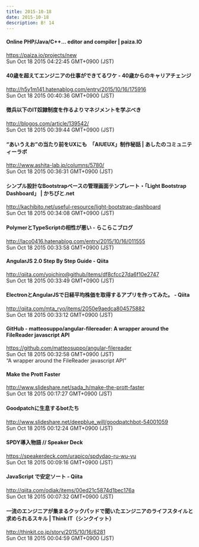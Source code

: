 ```yaml
---
title: 2015-10-18
date: 2015-10-18
description: B! 14
---
```


#### Online PHP/Java/C++... editor and compiler | paiza.IO
https://paiza.io/projects/new<br>
Sun Oct 18 2015 04:22:45 GMT+0900 (JST)<br>


#### 40歳を超えてエンジニアの仕事ができてるワケ - 40歳からのキャリアチェンジ
http://h5y1m141.hatenablog.com/entry/2015/10/16/175916<br>
Sun Oct 18 2015 00:40:36 GMT+0900 (JST)<br>


#### 徴兵以下のIT奴隷制度を作るよりマネジメントを学ぶべき
http://blogos.com/article/139542/<br>
Sun Oct 18 2015 00:39:44 GMT+0900 (JST)<br>


#### “あいうえお”の当たり前をUXにも　「AIUEUX」制作秘話 | あしたのコミュニティーラボ
http://www.ashita-lab.jp/columns/5780/<br>
Sun Oct 18 2015 00:36:31 GMT+0900 (JST)<br>


#### シンプル設計なBootstrapベースの管理画面テンプレート・「Light Bootstrap Dashboard」 | かちびと.net
http://kachibito.net/useful-resource/light-bootstrap-dashboard<br>
Sun Oct 18 2015 00:34:08 GMT+0900 (JST)<br>


#### PolymerとTypeScriptの相性が悪い - らこらこブログ
http://laco0416.hatenablog.com/entry/2015/10/16/011555<br>
Sun Oct 18 2015 00:33:58 GMT+0900 (JST)<br>


#### AngularJS 2.0 Step By Step Guide - Qiita
http://qiita.com/yoichiro@github/items/df8cfcc27da6f10e2747<br>
Sun Oct 18 2015 00:33:49 GMT+0900 (JST)<br>


#### ElectronとAngularJSで日経平均株価を取得するアプリを作ってみた。 - Qiita
http://qiita.com/mta_ryo/items/2050e9aedca804575882<br>
Sun Oct 18 2015 00:33:12 GMT+0900 (JST)<br>


#### GitHub - matteosuppo/angular-filereader: A wrapper around the FileReader javascript API
https://github.com/matteosuppo/angular-filereader<br>
Sun Oct 18 2015 00:32:58 GMT+0900 (JST)<br>
“A wrapper around the FileReader javascript API”


#### Make the Prott Faster
http://www.slideshare.net/sada_h/make-the-prott-faster<br>
Sun Oct 18 2015 00:17:27 GMT+0900 (JST)<br>


#### Goodpatchに生息するbotたち
http://www.slideshare.net/deepblue_will/goodpatchbot-54001059<br>
Sun Oct 18 2015 00:12:24 GMT+0900 (JST)<br>


#### SPDY導入物語 // Speaker Deck
https://speakerdeck.com/urapico/spdydao-ru-wu-yu<br>
Sun Oct 18 2015 00:09:16 GMT+0900 (JST)<br>


#### JavaScript で安定ソート - Qiita
http://qiita.com/odiak/items/00ed21c5874d1bec176a<br>
Sun Oct 18 2015 00:07:32 GMT+0900 (JST)<br>


#### 一流のエンジニアが集まるクックパッドで聞いたエンジニアのライフスタイルと求められるスキル | Think IT（シンクイット）
http://thinkit.co.jp/story/2015/10/16/6281<br>
Sun Oct 18 2015 00:04:59 GMT+0900 (JST)<br>


